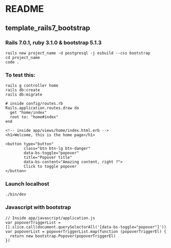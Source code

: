 # README
## template_rails7_bootstrap

### Rails 7.0.1, ruby 3.1.0 & bootstrap 5.1.3
```
rails new project_name -d postgresql -j esbuild --css bootstrap
cd project_name
code .
```

### To test this:
```
rails g controller home
rails db:create
rails db:migrate
```
```
# inside config/routes.rb  
Rails.application.routes.draw do  
  get "home/index"  
  root to: "home#index"  
end  
```
```
<!-- inside app/views/home/index.html.erb -->
<h1>Welcome, this is the home page</h1>

<button type="button"
        class="btn btn-lg btn-danger"
        data-bs-toggle="popover"
        title="Popover title"
        data-bs-content="Amazing content, right ?">
        Click to toggle popover
</button>
```

### Launch localhost 
```
./bin/dev
```
### Javascript with bootstrap
```
// Inside app/javascript/application.js
var popoverTriggerList = [].slice.call(document.querySelectorAll('[data-bs-toggle="popover"]'))
var popoverList = popoverTriggerList.map(function (popoverTriggerEl) {
  return new bootstrap.Popover(popoverTriggerEl)
})
```
